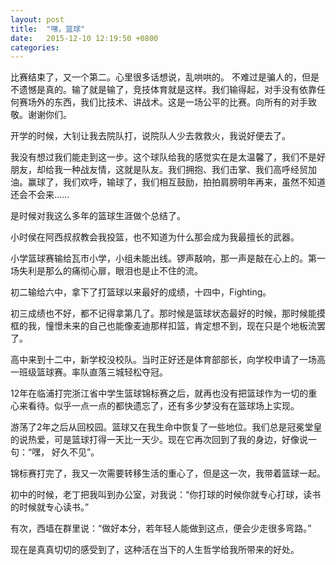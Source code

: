 ```yaml
---
layout: post
title:  "嘿，篮球"
date:   2015-12-10 12:19:50 +0800
categories: 
---
```

比赛结束了，又一个第二。心里很多话想说，乱哄哄的。
不难过是骗人的，但是不遗憾是真的。输了就是输了，竞技体育就是这样。我们输得起，对手没有依靠任何赛场外的东西，我们比技术、讲战术。这是一场公平的比赛。向所有的对手致敬。谢谢你们。

开学的时候，大钊让我去院队打，说院队人少去救救火，我说好便去了。

我没有想过我们能走到这一步。这个球队给我的感觉实在是太温馨了，我们不是好朋友，却给我一种战友情，这就是队友。我们拥抱、我们击掌、我们高呼经贸加油。赢球了，我们欢呼，输球了，我们相互鼓励，拍拍肩膀明年再来，虽然不知道还会不会来……

是时候对我这么多年的篮球生涯做个总结了。

小时侯在阿西叔叔教会我投篮，也不知道为什么那会成为我最擅长的武器。

小学篮球赛输给瓦市小学，小组未能出线。锣声敲响，那一声是敲在心上的。第一场失利是那么的痛彻心扉，眼泪也是止不住的流。

初二输给六中，拿下了打篮球以来最好的成绩，十四中，Fighting。

初三成绩也不好，都不记得拿第几了。那时候是篮球状态最好的时候，那时候能摸框的我，憧憬未来的自己也能像麦迪那样扣篮，肯定想不到，现在只是个地板流罢了。

高中来到十二中，新学校没校队。当时正好还是体育部部长，向学校申请了一场高一班级篮球赛。率队直落三城轻松夺冠。

12年在临浦打完浙江省中学生篮球锦标赛之后，就再也没有把篮球作为一切的重心来看待。似乎一点一点的都快遗忘了，还有多少梦没有在篮球场上实现。

游荡了2年之后从回校园。篮球又在我生命中恢复了一些地位。我们总是冠冕堂皇的说热爱，可是篮球打得一天比一天少。现在它再次回到了我的身边，好像说一句：“嘿， 好久不见”。

锦标赛打完了，我又一次需要转移生活的重心了，但是这一次，我带着篮球一起。

初中的时候，老丁把我叫到办公室，对我说：“你打球的时候你就专心打球，读书的时候就专心读书。”

有次，西墙在群里说：“做好本分，若年轻人能做到这点，便会少走很多弯路。”

现在是真真切切的感受到了，这种活在当下的人生哲学给我所带来的好处。
